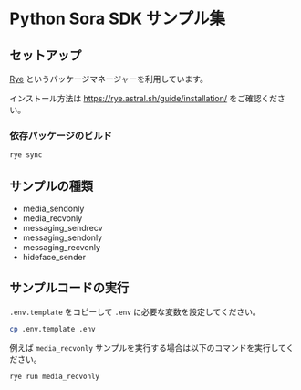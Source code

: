 # Python Sora SDK サンプル集

## セットアップ

[Rye](https://rye.astral.sh/) というパッケージマネージャーを利用しています。

インストール方法は <https://rye.astral.sh/guide/installation/> をご確認ください。

### 依存パッケージのビルド

```bash
rye sync
```

## サンプルの種類

- media_sendonly
- media_recvonly
- messaging_sendrecv
- messaging_sendonly
- messaging_recvonly
- hideface_sender

## サンプルコードの実行

`.env.template` をコピーして `.env` に必要な変数を設定してください。

```bash
cp .env.template .env
```

例えば `media_recvonly` サンプルを実行する場合は以下のコマンドを実行してください。

```bash
rye run media_recvonly
```
